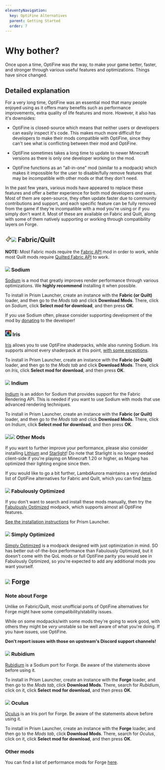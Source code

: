 ```yaml
---
eleventyNavigation:
  key: OptiFine Alternatives
  parent: Getting Started
  order: 7
---
```


# Why bother?

Once upon a time, OptiFine was *the* way, to make your game better, faster, and stronger through various useful features and optimizations. Things have since changed.

## Detailed explanation

For a very long time, OptiFine was an essential mod that many people enjoyed using as it offers many benefits such as performance improvements, extra quality of life features and more. However, it also has it's downsides:

- OptiFine is closed-source which means that neither users or developers can easily inspect it's code. This makes much more difficult for developers to make their mods compatible with OptiFine, since they can't see what is conflicting between their mod and OptiFine.

- OptiFine sometimes takes a long time to update to newer Minecraft versions as there is only one developer working on the mod.

- OptiFine functions as an "all-in-one" mod (similar to a modpack) which makes it impossible for the user to disable/fully remove features that may be incompatible with other mods or that they don't need.

In the past few years, various mods have appeared to replace these features and offer a better experience for both mod developers *and* users. Most of them are open-source, they often update faster due to community contributions and support, and each specific feature can be fully removed from the game if they're incompatible with a mod you're using or if you simply don't want it. Most of these are available on Fabric and Quilt, along with some of them natively supporting or working through compatibility layers on Forge.

## <img src="https://raw.githubusercontent.com/FabricMC/community/main/media/unascribed/png/fabric.png" height="20"><img src="https://raw.githubusercontent.com/QuiltMC/art/master/brand/svg/quilt_logo_dark.svg" height="20"> Fabric/Quilt

**NOTE:** Most Fabric mods require the [Fabric API](https://modrinth.com/mod/fabric-api) mod in order to work, while most Quilt mods require [Quilted Fabric API](https://modrinth.com/mod/qsl) to work.

### <img src="https://cdn.modrinth.com/data/AANobbMI/icon.png" height="20"> Sodium

[Sodium](https://modrinth.com/mod/sodium) is a mod that greatly improves render performance through various optimizations. We **highly recommend** installing it when possible.

To install in Prism Launcher, create an instance with the **Fabric (or Quilt)** loader, and then go to the *Mods tab* and click **Download Mods**. There, click on *Sodium*, click **Select mod for download**, and then press **OK**.

If you use Sodium often, please consider supporting development of the mod by [donating](https://jellysquid.me/donate) to the developer!

### <img src="https://raw.githubusercontent.com/IrisShaders/Iris/trunk/src/main/resources/assets/iris/iris-logo.png" height="20"> Iris

[Iris](https://irisshaders.net/) allows you to use OptiFine shaderpacks, while also running Sodium. Iris supports almost every shaderpack at this point, [with some exceptions](https://github.com/IrisShaders/Iris/blob/trunk/docs/supportedshaders.md#shaders-that-do-not-work-on-iris).

To install in Prism Launcher, create an instance with the **Fabric (or Quilt)** loader, and then go to the *Mods tab* and click **Download Mods**. There, click on *Iris*, click **Select mod for download**, and then press **OK**.

### <img src="https://cdn.modrinth.com/data/Orvt0mRa/icon.png" height="20"> Indium

[Indium](https://modrinth.com/mod/indium) is an addon for Sodium that provides support for the Fabric Rendering API. This is needed if you want to use Sodium with mods that use advanced rendering techniques.

To install in Prism Launcher, create an instance with the **Fabric (or Quilt)** loader, and then go to the *Mods tab* and click **Download Mods**. There, click on *Indium*, click **Select mod for download**, and then press **OK**.

### <img src="https://cdn.modrinth.com/data/gvQqBUqZ/icon.png" height="20"><img src="https://cdn.modrinth.com/data/H8CaAYZC/icon.png" height="20"> Other Mods

If you want to further improve your performance, please also consider installing [Lithium](https://modrinth.com/mod/lithium) and [Starlight](https://modrinth.com/mod/starlight)! Do note that Starlight is no longer needed client-side if you're playing on Minecraft 1.20 or higher, as Mojang has optimized their lighting engine since then.

If you would like to go a bit further, LambdAurora maintains a very detailed list of OptiFine alternatives for Fabric and Quilt, which you can find [here](https://lambdaurora.dev/optifine_alternatives/).

### <img src="https://avatars.githubusercontent.com/u/92206402?s=200&v=4" height="20"> Fabulously Optimized

If you don't want to search and install these mods manually, then try the [Fabulously Optimized](https://modrinth.com/modpack/fabulously-optimized) modpack, which supports almost all OptiFine features.

[See the installation instructions](https://fabulously-optimized.gitbook.io/modpack/readme/install-instructions#prism-launcher) for Prism Launcher.

### <img src="https://cdn-raw.modrinth.com/data/BYfVnHa7/7f8dc20fc0edd29fd95819a6f40938be0b9cadfa.png" height="20"> Simply Optimized

[Simply Optimized](https://modrinth.com/modpack/sop) is a modpack designed with just optimization in mind. SO has better out-of-the-box performance than Fabulously Optimized, but it doesn't come with the QoL mods or full OptiFine parity you would see in Fabulously Optimized, so you're expected to add any additional mods you want yourself.

## <img src="https://avatars0.githubusercontent.com/u/1390178?s=400&v=4" height="20"> Forge

### Note about Forge

Unlike on Fabric/Quilt, most unofficial ports of OptiFine alternatives for Forge might have some compatibility/stability issues.

While on some modpacks/with some mods they're going to work good, with others they might be *very* unstable so be well aware of what you're doing. If you have issues, use OptiFine.

**Don't report issues with those on upstream's Discord support channels!**

### <img src="https://raw.githubusercontent.com/Asek3/Rubidium/e3aea98992e110b41ceed5ab128c81ff6fd98fa0/src/main/resources/icon.png" height="20"> Rubidium

[Rubidium](https://modrinth.com/mod/rubidium) is a Sodium port for Forge. Be aware of the statements above before using it.

To install in Prism Launcher, create an instance with the **Forge** loader, and then go to the *Mods tab*, click **Download Mods**. There, search for *Rubidium*, click on it, click **Select mod for download**, and then press **OK**.

### <img src="https://raw.githubusercontent.com/Asek3/Oculus/1.18.2/src/main/resources/oculus-logo.png" height="20"> Oculus

[Oculus](https://modrinth.com/mod/oculus) is an Iris port for Forge. Be aware of the statements above before using it.

To install in Prism Launcher, create an instance with the **Forge** loader, and then go to the *Mods tab*, click **Download Mods**. There, search for *Oculus*, click on it, click **Select mod for download**, and then press **OK**.

### Other mods

You can find a list of performance mods for Forge [here](https://github.com/NordicGamerFE/usefulmods#performance-and-bug-fixing-mods).

